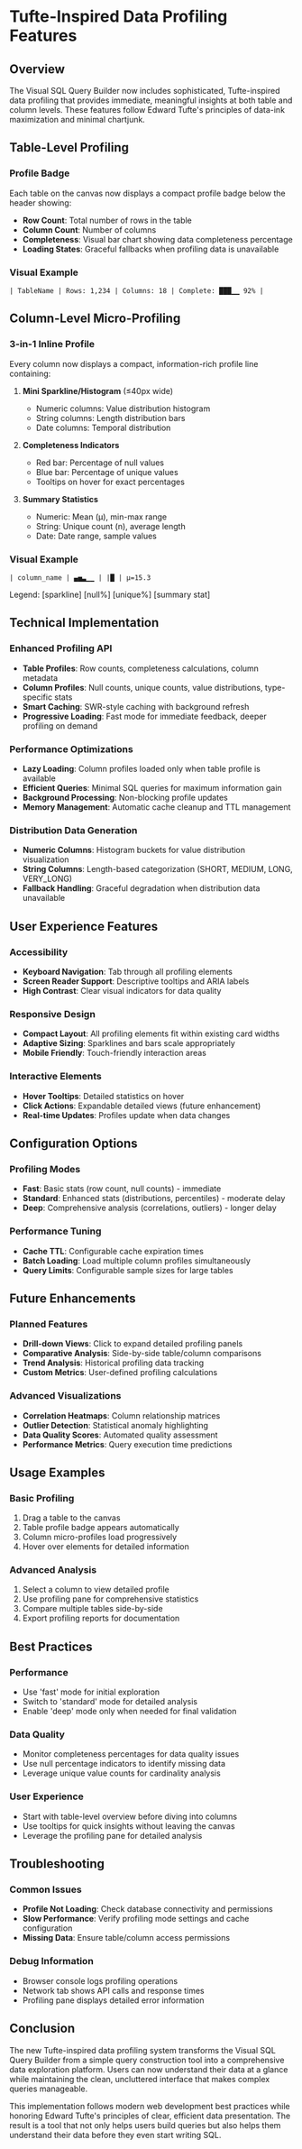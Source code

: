 # Tufte-Inspired Data Profiling Features

## Overview

The Visual SQL Query Builder now includes sophisticated, Tufte-inspired data profiling that provides immediate, meaningful insights at both table and column levels. These features follow Edward Tufte's principles of data-ink maximization and minimal chartjunk.

## Table-Level Profiling

### Profile Badge
Each table on the canvas now displays a compact profile badge below the header showing:

- **Row Count**: Total number of rows in the table
- **Column Count**: Number of columns
- **Completeness**: Visual bar chart showing data completeness percentage
- **Loading States**: Graceful fallbacks when profiling data is unavailable

### Visual Example
```
| TableName | Rows: 1,234 | Columns: 18 | Complete: ███▁▁ 92% |
```

## Column-Level Micro-Profiling

### 3-in-1 Inline Profile
Every column now displays a compact, information-rich profile line containing:

1. **Mini Sparkline/Histogram** (≤40px wide)
   - Numeric columns: Value distribution histogram
   - String columns: Length distribution bars
   - Date columns: Temporal distribution

2. **Completeness Indicators**
   - Red bar: Percentage of null values
   - Blue bar: Percentage of unique values
   - Tooltips on hover for exact percentages

3. **Summary Statistics**
   - Numeric: Mean (μ), min-max range
   - String: Unique count (n), average length
   - Date: Date range, sample values

### Visual Example
```
| column_name | ▄▅▃▁▁ | |█ | μ=15.3
```
Legend: [sparkline] [null%] [unique%] [summary stat]

## Technical Implementation

### Enhanced Profiling API
- **Table Profiles**: Row counts, completeness calculations, column metadata
- **Column Profiles**: Null counts, unique counts, value distributions, type-specific stats
- **Smart Caching**: SWR-style caching with background refresh
- **Progressive Loading**: Fast mode for immediate feedback, deeper profiling on demand

### Performance Optimizations
- **Lazy Loading**: Column profiles loaded only when table profile is available
- **Efficient Queries**: Minimal SQL queries for maximum information gain
- **Background Processing**: Non-blocking profile updates
- **Memory Management**: Automatic cache cleanup and TTL management

### Distribution Data Generation
- **Numeric Columns**: Histogram buckets for value distribution visualization
- **String Columns**: Length-based categorization (SHORT, MEDIUM, LONG, VERY_LONG)
- **Fallback Handling**: Graceful degradation when distribution data unavailable

## User Experience Features

### Accessibility
- **Keyboard Navigation**: Tab through all profiling elements
- **Screen Reader Support**: Descriptive tooltips and ARIA labels
- **High Contrast**: Clear visual indicators for data quality

### Responsive Design
- **Compact Layout**: All profiling elements fit within existing card widths
- **Adaptive Sizing**: Sparklines and bars scale appropriately
- **Mobile Friendly**: Touch-friendly interaction areas

### Interactive Elements
- **Hover Tooltips**: Detailed statistics on hover
- **Click Actions**: Expandable detailed views (future enhancement)
- **Real-time Updates**: Profiles update when data changes

## Configuration Options

### Profiling Modes
- **Fast**: Basic stats (row count, null counts) - immediate
- **Standard**: Enhanced stats (distributions, percentiles) - moderate delay
- **Deep**: Comprehensive analysis (correlations, outliers) - longer delay

### Performance Tuning
- **Cache TTL**: Configurable cache expiration times
- **Batch Loading**: Load multiple column profiles simultaneously
- **Query Limits**: Configurable sample sizes for large tables

## Future Enhancements

### Planned Features
- **Drill-down Views**: Click to expand detailed profiling panels
- **Comparative Analysis**: Side-by-side table/column comparisons
- **Trend Analysis**: Historical profiling data tracking
- **Custom Metrics**: User-defined profiling calculations

### Advanced Visualizations
- **Correlation Heatmaps**: Column relationship matrices
- **Outlier Detection**: Statistical anomaly highlighting
- **Data Quality Scores**: Automated quality assessment
- **Performance Metrics**: Query execution time predictions

## Usage Examples

### Basic Profiling
1. Drag a table to the canvas
2. Table profile badge appears automatically
3. Column micro-profiles load progressively
4. Hover over elements for detailed information

### Advanced Analysis
1. Select a column to view detailed profile
2. Use profiling pane for comprehensive statistics
3. Compare multiple tables side-by-side
4. Export profiling reports for documentation

## Best Practices

### Performance
- Use 'fast' mode for initial exploration
- Switch to 'standard' mode for detailed analysis
- Enable 'deep' mode only when needed for final validation

### Data Quality
- Monitor completeness percentages for data quality issues
- Use null percentage indicators to identify missing data
- Leverage unique value counts for cardinality analysis

### User Experience
- Start with table-level overview before diving into columns
- Use tooltips for quick insights without leaving the canvas
- Leverage the profiling pane for detailed analysis

## Troubleshooting

### Common Issues
- **Profile Not Loading**: Check database connectivity and permissions
- **Slow Performance**: Verify profiling mode settings and cache configuration
- **Missing Data**: Ensure table/column access permissions

### Debug Information
- Browser console logs profiling operations
- Network tab shows API calls and response times
- Profiling pane displays detailed error information

## Conclusion

The new Tufte-inspired data profiling system transforms the Visual SQL Query Builder from a simple query construction tool into a comprehensive data exploration platform. Users can now understand their data at a glance while maintaining the clean, uncluttered interface that makes complex queries manageable.

This implementation follows modern web development best practices while honoring Edward Tufte's principles of clear, efficient data presentation. The result is a tool that not only helps users build queries but also helps them understand their data before they even start writing SQL.
